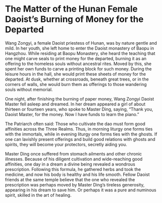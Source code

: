 # The Matter of the Hunan Female Daoist’s Burning of Money for the Departed

Wang Zongyi, a female Daoist priestess of Hunan, was by nature gentle and mild. In her youth, she left home to enter the Daoist monastery of Baopu in Hangzhou. While residing at Baopu Monastery, she heard the teaching that one might carve seals to print money for the departed, burning it as an offering to the homeless souls without ancestral rites. Moved by this, she spent her own funds to carve a printing block for such money. During the leisure hours in the hall, she would print these sheets of money for the departed. At dusk, whether at crossroads, beneath great trees, or in the corners of walls, she would burn them as offerings to those wandering souls without memorial.

One night, after finishing the burning of paper money, Wang Zongyi Daoist Master fell asleep and dreamed. In her dream appeared a girl of about thirteen or fourteen years, who spoke to Master Ding, saying, “Thank you, Daoist Master, for the money. Now I have funds to learn the piano.”

The Patriarch often said: Those who cultivate the dao must form good affinities across the Three Realms. Thus, in morning liturgy one forms ties with the immortals, while in evening liturgy one forms ties with the ghosts. If one can lavishly present offerings and build good relations with ghosts and spirits, they will become your protectors, secretly aiding you.

Master Ding once suffered from stomach ailments and other chronic illnesses. Because of his diligent cultivation and wide-reaching good affinities, one day in a dream a divine being revealed a wondrous prescription. Following this formula, he gathered herbs and took the medicine, and now his body is healthy and his life smooth. Fellow Daoist friends at the same temple believe that the one who revealed the prescription was perhaps moved by Master Ding’s tireless generosity, appearing in his dream to save him. Or perhaps it was a pure and numinous spirit, skilled in the art of healing.